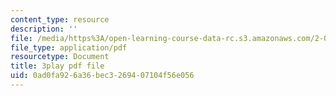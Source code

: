 ```yaml
---
content_type: resource
description: ''
file: /media/https%3A/open-learning-course-data-rc.s3.amazonaws.com/2-003sc-engineering-dynamics-fall-2011/0ad0fa926a36bec3269407104f56e056_d00XI_UTKQo.pdf
file_type: application/pdf
resourcetype: Document
title: 3play pdf file
uid: 0ad0fa92-6a36-bec3-2694-07104f56e056
---
```

